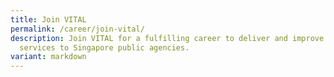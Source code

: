 ```yaml
---
title: Join VITAL
permalink: /career/join-vital/
description: Join VITAL for a fulfilling career to deliver and improve corporate
  services to Singapore public agencies.
variant: markdown
---
```

